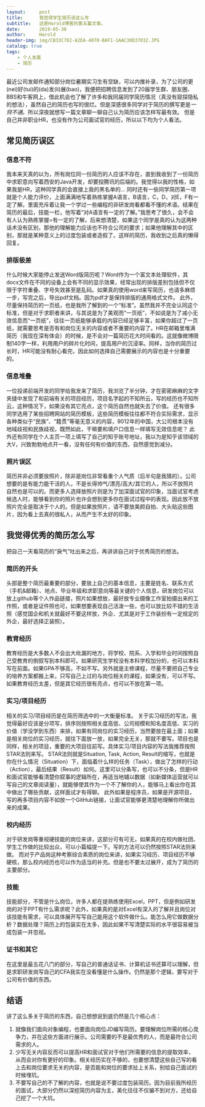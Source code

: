 ```yaml
---
layout:     post
title:      我觉得学生简历该这么写
subtitle:   这是Harold博客的第五篇文章。
date:       2019-05-30
author:     Harold
header-img: img/CB33C782-A2EA-4070-BAF1-1AAC30D37032.JPG
catalog: true
tags:
    - 个人发展
    - 简历
---
```


最近公司发邮件通知部分岗位暑期实习生有空缺，可以内推补录，为了公司的更(nei)好(tui)的(da)发(li)展(bao)，我便把招聘信息发到了20届学生群、朋友圈、BBS和牛客网上，借此机会也了解了许多和我同届同学简历情况（真没有窥探隐私的想法），虽然自己的简历也写的很烂。但是深感很多同学对于简历的撰写更是*一窍不通*。所以深夜就想写一篇文章聊一聊自己认为简历应该怎样写最有效。
但是自己并非职业HR，也没有作为公司面试官的经历，所以以下均为个人看法。
## 常见简历误区
### 信息不符
我本来天真的以为，所有岗位同一份简历的人应该不存在，直到我收到了一份简历中求职意向写着西安的Java开发，却要投腾讯的后端的。我觉得以我的性格，如果我是HR，这种同学真的会直接上我的黑名单的…
同时还有一些同学简历第一项就是个人能力评价，上面满满地写着熟练掌握A语言，B语言，C，D，对E，F有一定了解。里面充斥着让我一个学过一些编程的非研发岗看都看不懂的术语。结果在简历的最后，技能一栏，他写着“对A语言有一定的了解。”我思考了很久，会不会有人认为熟练掌握=有一定的了解，后来想清楚，如果这个同学是真的认为这两种话术没有区别，那他的理解能力应该也不符合公司的要求；如果他理解其中的区别，那就是某种意义上的过度包装或者造假了。这样的简历，我收到之后真的懒得回复。
### 排版极差
什么时候大家能停止发送Word版简历呢？Word作为一个富文本处理软件，其docx文件在不同的设备上会有不同的显示效果，经常出现的排版差别包括但不仅限于字符重叠、字号失效甚至是乱码。如果真的使用word来写简历，也请多麻烦一步，写完之后，导出pdf文档。因为pdf才是保持排版的通用格式文件。
此外，尽量保持简历的一页纸，也是我所了解到的一个“标准”。虽然我并不完全认同这个标准，但是对于求职者来讲，与其说是为了美观而“一页纸”，不如说是为了减小无效信息而“一页纸”，往往一页纸能够承载的内容已经足够丰富，如果你超过了一页纸，就需要思考是否有和岗位无关的内容或者不重要的内容了。HR在邮箱里堆满简历（我现在深有体会）的时候，是不会对一篇简历花大时间看的。这就像微博限制140字一样，利用用户的碎片化时间，提高用户的沉浸率。同样，当你的简历过长时，HR可能没有耐心看完，因此如何选择自己需要展示的内容也是十分重要的。
### 信息堆叠
一位投递前端开发的同学给我发来了简历，我浏览了半分钟，才在密密麻麻的文字夹缝中发现了和前端有关的项目经历，项目名字起的不知所云，写的经历也不知所云，这种情况下，如果没有其它亮点，这个简历自然也就失去了价值。
还有很多同学选用了某些招聘网站的简历模板，这些简历模板往往都不符合实际需求，显示各种类似于“民族”、“籍贯”等毫无意义的内容，9012年的中国，大公司根本没有地域歧视和民族歧视，既然如此，干嘛要和填户口信息一样填写无效信息呢？
此外还有同学在个人主页一项上填写了自己的知乎账号地址，我以为是知乎该领域的大V，兴致勃勃地点开一看，没有任何有价值的东西，自然感觉到减分。
### 照片误区
简历并非必须要放照片，除非是岗位非常看重个人气质（后半句是我猜的）。公司想要的是有能力能干活的人，不是长得帅气/漂亮/高大/其它的人，所以不放照片自然也是可以的。而更多人选择放照片则是为了加深面试官的印象，当面试官考虑候选人时，能够看到你的照片也许会想到更多你在面试过程中的表现。因此放不放照片完全是取决于个人的。但是如果放照片，请不要放美颜自拍、大头贴这些图片，因为看上去真的很私人，从而产生不太好的印象。
## 我觉得优秀的简历怎么写
把自己一天看简历的“戾气”吐出来之后，再讲讲自己对于优秀简历的想法。
### 简历的开头
头部是整个简历最重要的部分，要放上自己的基本信息，主要是姓名、联系方式（手机&邮箱）、地点、毕业年级和求职意向等最关键的个人信息，研发岗位可以放上github等个人作品链接，照片如果想放，最好放专业摄像工作室拍摄出来的工作照，或者是证件照也可，如果想要表现自己活泼一些，也可以放比较不错的生活照（感觉国企和机关就最好不要这样放，外企、尤其是对于工作装扮有一定规定的外企，最好选择正装照）。
### 教育经历
教育经历是大多数人不会出大纰漏的地方，将学校、院系、入学和毕业时间按照自己受教育的倒叙写到本科即可。如果研究生学校没有本科学校加分的，也可以本科写在前面。如果GPA不够高，不如不写。另外就是主修课程，尽量不要把自己专业的培养方案都搬上来，只写自己上过的与岗位相关的课程，如果没有，可以不写。如果教育经历太差，但是其它经历很有亮点，也可以不放在第一项。
### 实习/项目经历
相关的实习/项目经历是在简历筛选中的一大衡量标准。
关于实习经历的写法，我觉得最好应该是分项写，排序则按照相关度高低、公司规模和知名度高低、实习的价值（学没学到东西）来排，如果有同岗位的实习经历，当然要放在最上面；如果是相关岗位的实习经历，就往下面放一放，如果完全无关，那就不要写。项目也是同样，相关的项目，重要的大项目往前写。具体实习/项目内容的写法我推荐按照STAR法则来写。
STAR法则就是Situation, Task, Action, Result的缩写，也就是你在什么情况（Situation）下，面临着什么样的任务（Task），做出了怎样的行动（Action），最后结果（Result）如何。这里可以分条写，也可以不分条，但是HR和面试官能够看清楚你叙事的逻辑所在，再适当地辅以数据（如新媒体运营就可以写自己的文章阅读量），就能够使其作为一个不了解你的人，能够马上看出你在其中做出了哪些贡献，这样面试才有得聊。
此外如果是程序员，如果是开源项目， 写的再多项目内容不如放一个GitHub链接，让面试官能够更清楚地理解你所做出来的成果。
### 校内经历
对于研发岗等重视硬技能的岗位来讲，这部分可有可无，如果真的在校内做社团、学生工作做的比较出众，可以小篇幅提一下。写的方法可以仍然按照STAR法则来做。
而对于产品岗这种考察综合素质的岗位来讲，如果实习经历、项目经历不够硬核，那么校内经历也可以作为适当的补充。但是也不要太过展开，成为了简历的主要部分。
### 技能
技能部分，不管是什么岗位，许多人都在提熟练使用Excel，PPT，但是例如研发岗的对于PPT有什么需求呢？此外，如果真的是对Excel有深入的了解并且岗位对该技能有需求，可以具体展开写写自己能用这个软件做什么。能怎么用它做数据分析？数据处理？简历上的包装实在太多，因此如果不写清楚实际的水平很容易被当成包装一并忽视。
### 证书和其它
在这里是最五花八门的部分，写自己的普通话证书、计算机证书还算可以理解，但是求职研发岗写自己的CFA我实在没看懂是什么操作。仍然是那个逻辑，要写对于公司有价值的东西。
## 结语
讲了这么多关于简历的东西，自己想想说到底仍然是几个核心点：
1. 就像我们面向对象编程，也要面向岗位JD编写简历。要理解岗位所需的核心竞争力，并在这些方面进行展示。公司需要的不是最优秀的人，而是最符合公司需求的人。
2. 少写无关内容反而可以提高HR和面试官对于他们所需要的信息的提取效率，从而会对你有更好的印象。相关经历实在不够的，也要想清楚这些自己写的看上去和岗位要求无关的内容，是否能和岗位的要求扯上关系，别给自己面试的时候埋坑。
3. 不要写自己的不了解的内容，也就是说不要过度包装简历。因为目前我所经历的面试，大部分仍然以深挖简历内容为主，美化往往不仅骗不到对方，还给自己挖了一个大坑。

